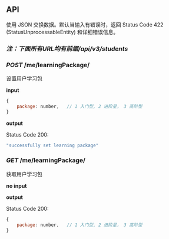 ## API

使用 JSON 交换数据。默认当输入有错误时，返回 Status Code 422 (StatusUnprocessableEntity) 和详细错误信息。

### *注：下面所有URL均有前缀/api/v3/students*

### *POST* /me/learningPackage/

设置用户学习包

**input**

```javascript
{
    package: number,   // 1 入门型, 2 进阶星， 3 高阶型 
}
```

**output**

Status Code 200:

```javascript
"successfully set learning package"
```

### *GET* /me/learningPackage/

获取用户学习包

**no input**

**output**

Status Code 200:

```javascript
{
    package: number,   // 1 入门型, 2 进阶星， 3 高阶型 
}
```

### 